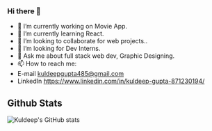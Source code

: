 ### Hi there 👋

- 🔭 I’m currently working on Movie App.
- 🌱 I’m currently learning React.
- 👯 I’m looking to collaborate for web projects..
- 🤔 I’m looking for Dev Interns.
- 💬 Ask me about full stack web dev, Graphic Designing.
- 📫 How to reach me: 
- E-mail kuldeepgupta485@gmail.com
- LinkedIn https://www.linkedin.com/in/kuldeep-gupta-871230194/

## Github Stats

![Kuldeep's GitHub stats](https://github-readme-stats.vercel.app/api?username=devdeadviz&show_icons=true&theme=radical)
